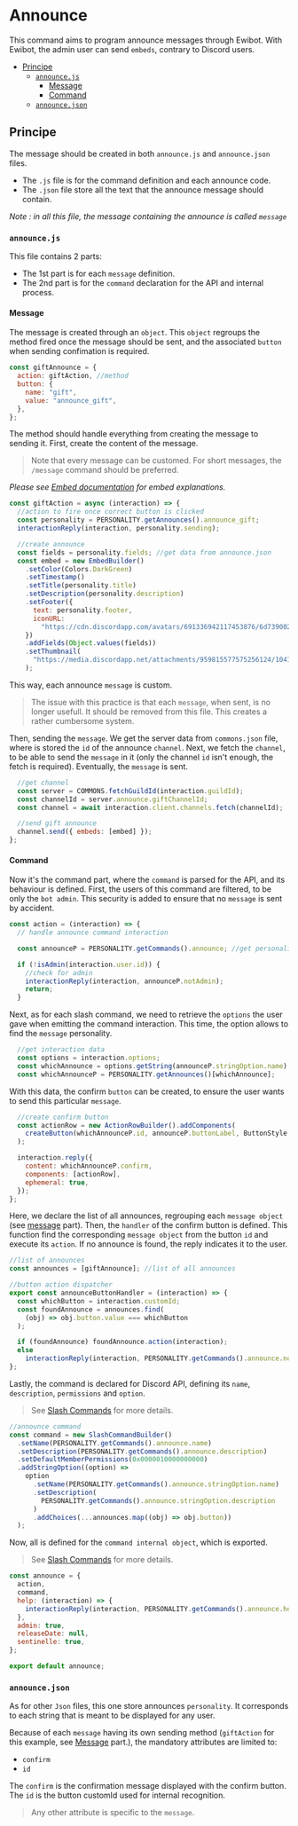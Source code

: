 # Announce

This command aims to program announce messages through Ewibot.
With Ewibot, the admin user can send `embeds`, contrary to Discord users.

- [Principe](#principe)
    - [`announce.js`](#announcejs)
        - [Message](#message)
        - [Command](#command)
    - [`announce.json`](#announcejson)

## Principe

The message should be created in both `announce.js` and `announce.json` files.
- The `.js` file is for the command definition and each announce code.
- The `.json` file store all the text that the announce message should contain.

*Note : in all this file, the message containing the announce is called `message`*

### `announce.js`

This file contains 2 parts:
- The 1st part is for each `message` definition. 
- The 2nd part is for the `command` declaration for the API and internal process.

#### Message 

The message is created through an `object`.
This `object` regroups the method fired once the message should be sent, and the associated `button` when sending confimation is required.

```js
const giftAnnounce = {
  action: giftAction, //method
  button: {
    name: "gift",
    value: "announce_gift",
  },
};
```

The method should handle everything from creating the message to sending it.
First, create the content of the message.
> Note that every message can be customed. For short messages, the `/message` command should be preferred. 

_Please see [Embed documentation](../embeds.md) for embed explanations._

```js
const giftAction = async (interaction) => {
  //action to fire once correct button is clicked
  const personality = PERSONALITY.getAnnounces().announce_gift;
  interactionReply(interaction, personality.sending);

  //create announce
  const fields = personality.fields; //get data from announce.json
  const embed = new EmbedBuilder()
    .setColor(Colors.DarkGreen)
    .setTimestamp()
    .setTitle(personality.title)
    .setDescription(personality.description)
    .setFooter({
      text: personality.footer,
      iconURL:
        "https://cdn.discordapp.com/avatars/691336942117453876/6d73900209e4d3bc35039f68f4aa9789.webp",
    })
    .addFields(Object.values(fields))
    .setThumbnail(
      "https://media.discordapp.net/attachments/959815577575256124/1041070360461852724/Ewilan_writing_cut.png?width=670&height=670"
    );
```

This way, each announce `message` is custom.

> The issue with this practice is that each `message`, when sent, is no longer usefull. It should be removed from this file. This creates a rather cumbersome system. 


Then, sending the `message`. We get the server data from `commons.json` file, where is stored the `id` of the announce `channel`.
Next, we fetch the `channel`, to be able to send the `message` in it (only the channel `id` isn't enough, the fetch is required).
Eventually, the `message` is sent.

```js
  //get channel
  const server = COMMONS.fetchGuildId(interaction.guildId);
  const channelId = server.announce.giftChannelId;
  const channel = await interaction.client.channels.fetch(channelId);

  //send gift announce
  channel.send({ embeds: [embed] });
};
```

#### Command

Now it's the command part, where the `command` is parsed for the API, and its behaviour is defined.
First, the users of this command are filtered, to be only the `bot admin`. This security is added to ensure that
no `message` is sent by accident.

```js
const action = (interaction) => {
  // handle announce command interaction

  const announceP = PERSONALITY.getCommands().announce; //get personality

  if (!isAdmin(interaction.user.id)) {
    //check for admin
    interactionReply(interaction, announceP.notAdmin);
    return;
  }
```

Next, as for each slash command, we need to retrieve the `options` the user gave when emitting the command interaction.
This time, the option allows to find the `message` personality.

```js
  //get interaction data
  const options = interaction.options;
  const whichAnnounce = options.getString(announceP.stringOption.name);
  const whichAnnounceP = PERSONALITY.getAnnounces()[whichAnnounce];
```

With this data, the confirm `button` can be created, to ensure the user wants to send this particular `message`.

```js
  //create confirm button
  const actionRow = new ActionRowBuilder().addComponents(
    createButton(whichAnnounceP.id, announceP.buttonLabel, ButtonStyle.Danger)
  );

  interaction.reply({
    content: whichAnnounceP.confirm,
    components: [actionRow],
    ephemeral: true,
  });
};
```

Here, we declare the list of all announces, regrouping each `message object` (see [message](#message) part).
Then, the `handler` of the confirm button is defined. This function find the corresponding `message object` from the button `id` and execute its `action`.
If no announce is found, the reply indicates it to the user.

```js
//list of announces
const announces = [giftAnnounce]; //list of all announces

//button action dispatcher
export const announceButtonHandler = (interaction) => {
  const whichButton = interaction.customId;
  const foundAnnounce = announces.find(
    (obj) => obj.button.value === whichButton
  );

  if (foundAnnounce) foundAnnounce.action(interaction);
  else
    interactionReply(interaction, PERSONALITY.getCommands().announce.notFound);
};
```

Lastly, the command is declared for Discord API, defining its `name`, `description`, `permissions` and `option`. 
> See [Slash Commands](./slashCommands.md) for more details.

```js
//announce command
const command = new SlashCommandBuilder()
  .setName(PERSONALITY.getCommands().announce.name)
  .setDescription(PERSONALITY.getCommands().announce.description)
  .setDefaultMemberPermissions(0x0000010000000000)
  .addStringOption((option) =>
    option
      .setName(PERSONALITY.getCommands().announce.stringOption.name)
      .setDescription(
        PERSONALITY.getCommands().announce.stringOption.description
      )
      .addChoices(...announces.map((obj) => obj.button))
  );
```

Now, all is defined for the `command internal object`, which is exported.
> See [Slash Commands](./slashCommands.md) for more details.

```js
const announce = {
  action,
  command,
  help: (interaction) => {
    interactionReply(interaction, PERSONALITY.getCommands().announce.help);
  },
  admin: true,
  releaseDate: null,
  sentinelle: true,
};

export default announce;
```

### `announce.json`

As for other `Json` files, this one store announces `personality`.
It corresponds to each string that is meant to be displayed for any user.

Because of each `message` having its own sending method (`giftAction` for this example, see [Message](#message) part.), the mandatory attributes are limited to:
- `confirm`
- `id`

The `confirm` is the confirmation message displayed with the confirm button.
The `id` is the button customId used for internal recognition.
> Any other attribute is specific to the `message`.
